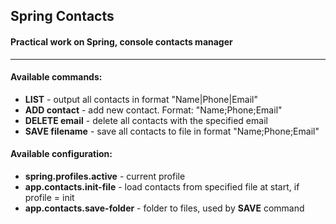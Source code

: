 ## Spring Contacts
#### Practical work on Spring, console contacts manager
***
#### Available commands:
+ **LIST** - output all contacts in format "Name|Phone|Email"
+ **ADD contact** - add new contact. Format: "Name;Phone;Email"
+ **DELETE email** - delete all contacts with the specified email
+ **SAVE filename** - save all contacts to file in format "Name;Phone;Email"

#### Available configuration:
+ **spring.profiles.active** - current profile
+ **app.contacts.init-file** - load contacts from specified file at start, if profile = init
+ **app.contacts.save-folder** - folder to files, used by **SAVE** command